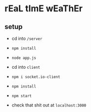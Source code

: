 # rEaL tImE wEaThEr

## setup
- cd into `/server`
- `npm install`
- `node app.js`

- cd into `client`
- `npm i socket.io-client`
- `npm install`
- `npm start`

- check that shit out at `localhost:3000`
